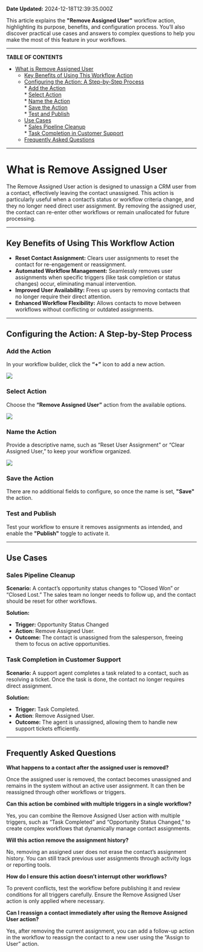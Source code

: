 **Date Updated:** 2024-12-18T12:39:35.000Z

This article explains the **"Remove Assigned User"** workflow action, highlighting its purpose, benefits, and configuration process. You’ll also discover practical use cases and answers to complex questions to help you make the most of this feature in your workflows.

---

**TABLE OF CONTENTS**

* [What is Remove Assigned User](#What-is-Remove%C2%A0Assigned-User)  
   * [Key Benefits of Using This Workflow Action](#Key-Benefits-of-Using-This-Workflow-Action)  
   * [Configuring the Action: A Step-by-Step Process](#Configuring-the-Action%3A-A-Step-by-Step-Process)  
         * [Add the Action](#Add-the-Action)  
         * [Select Action](#Select-Action)  
         * [Name the Action ](#Name-the-Action%C2%A0)  
         * [Save the Action](#Save-the-Action)  
         * [Test and Publish](#Test-and-Publish)  
   * [Use Cases](#Use-Cases)  
         * [Sales Pipeline Cleanup](#Sales-Pipeline-Cleanup)  
         * [Task Completion in Customer Support](#Task-Completion-in-Customer-Support)  
   * [Frequently Asked Questions](#Frequently-Asked-Questions)

---

# **What is Remove** **Assigned User**

  
The Remove Assigned User action is designed to unassign a CRM user from a contact, effectively leaving the contact unassigned. This action is particularly useful when a contact’s status or workflow criteria change, and they no longer need direct user assignment. By removing the assigned user, the contact can re-enter other workflows or remain unallocated for future processing.

---

## **Key Benefits of Using This Workflow Action**

  
* **Reset Contact Assignment:** Clears user assignments to reset the contact for re-engagement or reassignment.
* **Automated Workflow Management:** Seamlessly removes user assignments when specific triggers (like task completion or status changes) occur, eliminating manual intervention.
* **Improved User Availability:** Frees up users by removing contacts that no longer require their direct attention.
* **Enhanced Workflow Flexibility:** Allows contacts to move between workflows without conflicting or outdated assignments.

---

## **Configuring the Action: A Step-by-Step Process**

  
### **Add the Action**

  
In your workflow builder, click the **“+”** icon to add a new action.

  
![](https://s3.amazonaws.com/cdn.freshdesk.com/data/helpdesk/attachments/production/155038521773/original/TL9e4deaHxFp0XhEBAZLgY2KpHyqc1kRuQ.png?1734504421)

  
### **Select Action**

  
Choose the **“Remove Assigned User”** action from the available options.

  
![](https://s3.amazonaws.com/cdn.freshdesk.com/data/helpdesk/attachments/production/155038521354/original/nPGAcmAlHVvuDCLwpW49olfUUYCX2AjH-w.jpeg?1734503829)

  
### **Name the Action** 

  
Provide a descriptive name, such as “Reset User Assignment” or “Clear Assigned User,” to keep your workflow organized.

  
![](https://s3.amazonaws.com/cdn.freshdesk.com/data/helpdesk/attachments/production/155038521793/original/la0nMoZj9cn8Bc-oDlyggFkZIs951sm1og.png?1734504467)

  
### **Save the Action**

  
There are no additional fields to configure, so once the name is set, **"Save"** the action.
  
  
### **Test and Publish**

  
Test your workflow to ensure it removes assignments as intended, and enable the **"Publish"** toggle to activate it.  
  
---

## **Use Cases**

  
### **Sales Pipeline Cleanup**

  
**Scenario:** A contact’s opportunity status changes to “Closed Won” or “Closed Lost.” The sales team no longer needs to follow up, and the contact should be reset for other workflows.  
  
**Solution:**

  
* **Trigger:** Opportunity Status Changed
* **Action:** Remove Assigned User.
* **Outcome:** The contact is unassigned from the salesperson, freeing them to focus on active opportunities.

  
### **Task Completion in Customer Support**

  
**Scenario:** A support agent completes a task related to a contact, such as resolving a ticket. Once the task is done, the contact no longer requires direct assignment.  
  
**Solution:**

  
* **Trigger:** Task Completed.
* **Action**: Remove Assigned User.
* **Outcome:** The agent is unassigned, allowing them to handle new support tickets efficiently.

---

## **Frequently Asked Questions**

  
**What happens to a contact after the assigned user is removed?**

Once the assigned user is removed, the contact becomes unassigned and remains in the system without an active user assignment. It can then be reassigned through other workflows or triggers.

  
**Can this action be combined with multiple triggers in a single workflow?**

Yes, you can combine the Remove Assigned User action with multiple triggers, such as “Task Completed” and “Opportunity Status Changed,” to create complex workflows that dynamically manage contact assignments.

  
**Will this action remove the assignment history?**

No, removing an assigned user does not erase the contact’s assignment history. You can still track previous user assignments through activity logs or reporting tools.

  
**How do I ensure this action doesn’t interrupt other workflows?**

To prevent conflicts, test the workflow before publishing it and review conditions for all triggers carefully. Ensure the Remove Assigned User action is only applied where necessary.

  
**Can I reassign a contact immediately after using the Remove Assigned User action?**

Yes, after removing the current assignment, you can add a follow-up action in the workflow to reassign the contact to a new user using the “Assign to User” action.

  